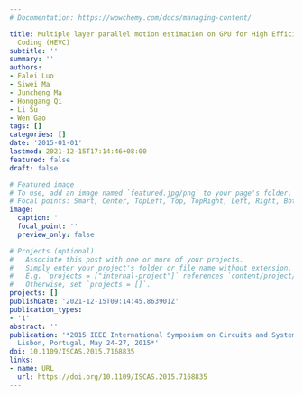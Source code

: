 ```yaml
---
# Documentation: https://wowchemy.com/docs/managing-content/

title: Multiple layer parallel motion estimation on GPU for High Efficiency Video
  Coding (HEVC)
subtitle: ''
summary: ''
authors:
- Falei Luo
- Siwei Ma
- Juncheng Ma
- Honggang Qi
- Li Su
- Wen Gao
tags: []
categories: []
date: '2015-01-01'
lastmod: 2021-12-15T17:14:46+08:00
featured: false
draft: false

# Featured image
# To use, add an image named `featured.jpg/png` to your page's folder.
# Focal points: Smart, Center, TopLeft, Top, TopRight, Left, Right, BottomLeft, Bottom, BottomRight.
image:
  caption: ''
  focal_point: ''
  preview_only: false

# Projects (optional).
#   Associate this post with one or more of your projects.
#   Simply enter your project's folder or file name without extension.
#   E.g. `projects = ["internal-project"]` references `content/project/deep-learning/index.md`.
#   Otherwise, set `projects = []`.
projects: []
publishDate: '2021-12-15T09:14:45.863901Z'
publication_types:
- '1'
abstract: ''
publication: '*2015 IEEE International Symposium on Circuits and Systems, ISCAS 2015,
  Lisbon, Portugal, May 24-27, 2015*'
doi: 10.1109/ISCAS.2015.7168835
links:
- name: URL
  url: https://doi.org/10.1109/ISCAS.2015.7168835
---
```


